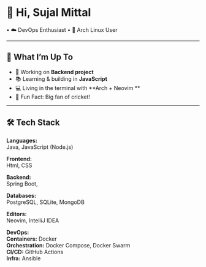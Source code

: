 # 👋 Hi, Sujal Mittal

 • ☁️ DevOps Enthusiast • 🐧 Arch Linux User 

---

## 🚀 What I’m Up To
- 🧠 Working on **Backend project**
- 📚 Learning & building in **JavaScript**
- 💻 Living in the terminal with **Arch + Neovim **
- 🏏 Fun Fact: Big fan of cricket!

---

## 🛠️ Tech Stack

**Languages:**  
Java, JavaScript (Node.js)

**Frontend:**  
Html, CSS

**Backend:**  
Spring Boot,

**Databases:**  
PostgreSQL, SQLite, MongoDB

**Editors:**  
Neovim, IntelliJ IDEA

**DevOps:**  
**Containers:** Docker  
**Orchestration:** Docker Compose, Docker Swarm  
**CI/CD:** GitHub Actions  
**Infra:** Ansible
